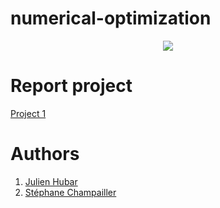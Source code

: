# numerical-optimization
<p align="center">
  <img src= https://github.com/julien1941/numerical-optimization/blob/master/image/tenor.gif/>
</p>

# Report project

[Project 1]()

# Authors
1. [Julien Hubar](https://github.com/julien1941)
1. [Stéphane Champailler](https://github.com/wiz21b)
